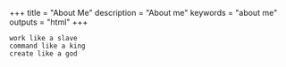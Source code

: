 +++
title = "About Me"
description = "About me"
keywords = "about me"
outputs = "html"
+++

```text
work like a slave
command like a king
create like a god
```
